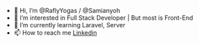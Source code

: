 - 👋 Hi, I’m @RaflyYogas / @Samianyoh
- 👀 I’m interested in Full Stack Developer | But most is Front-End 
- 🌱 I’m currently learning Laravel, Server
- 📫 How to reach me <a href ="https://www.linkedin.com/in/raflyyogas/" target="_blank">Linkedin</a>

<!---
Saminayoh/Saminayoh is a ✨ special ✨ repository because its `README.md` (this file) appears on your GitHub profile.
You can click the Preview link to take a look at your changes.
--->
